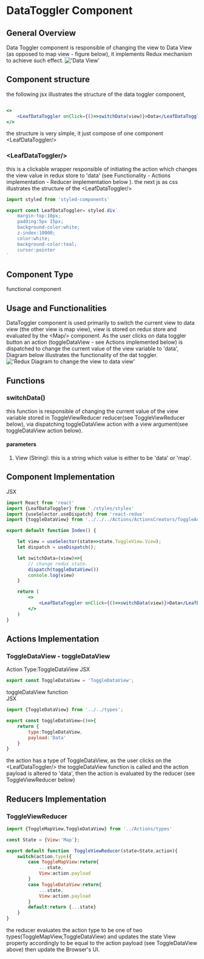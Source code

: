 # DataToggler Component

## General Overview

Data Toggler component is responsible of changing the view to Data View (as opposed to map view - figure below), it implements Redux mechanism to achieve such effect.
!['Data View']()

## Component structure

 the following jsx illustrates the structure of the data toggler component,
~~~jsx

<>
    <LeafDataToggler onClick={()=>switchData(view)}>Data</LeafDataToggler>
</>
~~~

the structure is very simple, it just compose of one component \<LeafDataToggler/>

### \<LeafDataToggler/>

this is a clickable wrapper responsible of initiating the action which changes the view value in redux store to 'data' (see Functionality - Actions implementation - Reducer implementation below ).
the next js as css illustrates the structure of the \<LeafDataToggler/>

~~~js
import styled from 'styled-components'

export const LeafDataToggler= styled.div`
    margin-top:10px; 
    padding:5px 15px; 
    background-color:white; 
    z-index:10000;
    color:white;
    background-color:teal; 
    cursor:pointer
`
~~~

## Component Type

functional component

## Usage and Functionalities

DataToggler component is used primarily to switch the current view to data view (the other view is map view), view is stored on redux store and evaluated by the \<Map/> component. As the user clicks on data toggler button an action (toggleDataView - see Actions implemented below) is dispatched to change the current value of the view variable to 'data', Diagram below illustrates the functionality of the dat toggler.
!['Redux Diagram to change the view to data view']()

## Functions

### switchData()

 this function is responsible of changing the current value of the view variable stored in ToggleViewReducer reducer(see ToggleViewReducer below), via dispatching toggleDataView action with a view argument(see toggleDataView action below).

#### parameters

1. View (String): this is a string which value is either to be 'data' or 'map'.

## Component Implementation

JSX

~~~jsx
import React from 'react'
import {LeafDataToggler} from './styles/styles'
import {useSelector,useDispatch} from 'react-redux' 
import {toggleDataView} from '../../../Actions/ActionsCreators/ToggleActions/ToggleDataView'

export default function Index() {

    let view = useSelector(state=>state.ToggleView.View); 
    let dispatch = useDispatch(); 

    let switchData=(view)=>{
        // change redux state. 
        dispatch(toggleDataView())
        console.log(view)
    }

    return (
        <>
            <LeafDataToggler onClick={()=>switchData(view)}>Data</LeafDataToggler>
        </>
    )
}

~~~

## Actions Implementation

### ToggleDataView - toggleDataView

Action Type:ToggleDataView
JSX

~~~jsx
export const ToggleDataView = 'ToggleDataView'; 
~~~

toggleDataView function  
JSX

~~~jsx
import {ToggleDataView} from '../../types';

export const toggleDataView=()=>{
    return {
        type:ToggleDataView,
        payload:'Data'
    }
}
~~~

the action has a type of ToggleDataView, as the user clicks on the \<LeafDataToggler/> the toggleDataView function is called and the action payload is altered to 'data', then the action is evaluated by the reducer (see ToggleViewReducer below)

## Reducers Implementation

### ToggleViewReducer

~~~jsx
import {ToggleMapView,ToggleDataView} from '../Actions/types'

const State = {View:'Map'};

export default function  ToggleViewReducer(state=State,action){
    switch(action.type){
        case ToggleMapView:return{
            ...state, 
            View:action.payload
        }
        case ToggleDataView:return{
            ...state,
            View:action.payload
        }
        default:return {...state}
    }
}
~~~

the reducer evaluates the action type to be one of two types(ToggleMapView,ToggleDataView) and updates the state View property accordingly to be equal to the action payload (see ToggleDataView above) then update the Browser's UI.
